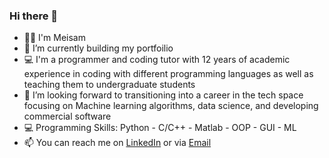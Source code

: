 ### Hi there 👋

- 👨‍💻 I'm Meisam
- 🔭 I’m currently building my portfoilio
- 💻 I'm a programmer and coding tutor with 12 years of academic experience in coding with different programming languages as well as teaching them to undergraduate students
- 👯 I’m looking forward to transitioning into a career in the tech space focusing on Machine learning algorithms, data science, and developing commercial software 
- 💻 Programming Skills: Python - C/C++ - Matlab - OOP - GUI - ML
- 📫 You can reach me on [LinkedIn](https://linkedin.com/in/mtarabkhah) or via [Email](mailto:m.tarabkhah@gmail.com)


<!--
**mtarabkhah/mtarabkhah** is a ✨ _special_ ✨ repository because its `README.md` (this file) appears on your GitHub profile.

Here are some ideas to get you started:

- 🔭 I’m currently working on ...
- 🌱 I’m currently learning ...
- 👯 I’m looking to collaborate on ...
- 🤔 I’m looking for help with ...
- 💬 Ask me about ...
- 📫 How to reach me: ...
- 😄 Pronouns: ...
- ⚡ Fun fact: ...
-->
